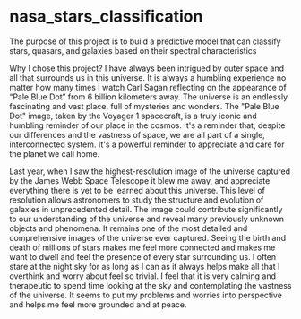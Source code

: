 # nasa_stars_classification
The purpose of this project is to build a predictive model that can classify stars, quasars, and galaxies based on their spectral characteristics

Why I chose this project?
I have always been intrigued by outer space and all that surrounds us in this universe. It is always a humbling experience no matter how many times I watch Carl Sagan reflecting on the appearance of “Pale Blue Dot” from 6 billion kilometers away. The universe is an endlessly fascinating and vast place, full of mysteries and wonders. The "Pale Blue Dot" image, taken by the Voyager 1 spacecraft, is a truly iconic and humbling reminder of our place in the cosmos. It's a reminder that, despite our differences and the vastness of space, we are all part of a single, interconnected system. It's a powerful reminder to appreciate and care for the planet we call home. 

Last year, when I saw the highest-resolution image of the universe captured by the James Webb Space Telescope it blew me away, and appreciate everything there is yet to be learned about this universe. This level of resolution allows astronomers to study the structure and evolution of galaxies in unprecedented detail. The image could contribute significantly to our understanding of the universe and reveal many previously unknown objects and phenomena. It remains one of the most detailed and comprehensive images of the universe ever captured. Seeing the birth and death of millions of stars makes me feel more connected and makes me want to dwell and feel the presence of every star surrounding us. I often stare at the night sky for as long as I can as it always helps make all that I overthink and worry about feel so trivial.  I feel that it is very calming and therapeutic to spend time looking at the sky and contemplating the vastness of the universe. It seems to put my problems and worries into perspective and helps me feel more grounded and at peace.
